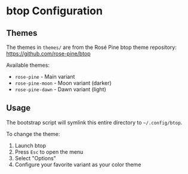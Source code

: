 # btop Configuration

## Themes

The themes in `themes/` are from the Rosé Pine btop theme repository:
https://github.com/rose-pine/btop

Available themes:
- `rose-pine` - Main variant
- `rose-pine-moon` - Moon variant (darker)
- `rose-pine-dawn` - Dawn variant (light)

## Usage

The bootstrap script will symlink this entire directory to `~/.config/btop`.

To change the theme:
1. Launch btop
2. Press `Esc` to open the menu
3. Select "Options"
4. Configure your favorite variant as your color theme
